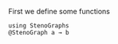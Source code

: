 <!-- README.md is generated from docs/src/README.md. Please edit that file and rebuild with `cd docs/ && julia make_readme.jl`-->

First we define some functions

```@example 1
using StenoGraphs
@StenoGraph a → b
```

